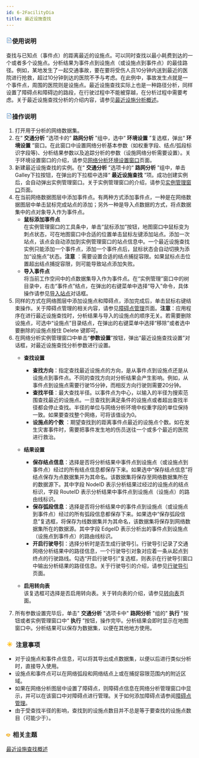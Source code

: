 ```yaml
---
id: 6-2FacilityDia
title: 最近设施查找
---
```

### ![](../img/read.gif)使用说明

查找与已知点（事件点）的距离最近的设施点。可以同时查找以最小耗费到达的一个或者多个设施点。分析结果为事件点到设施点（或设施点到事件点）的最佳路径。例如，某地发生了一起交通事故，要在要将受伤人员10分钟内送到最近的医院进行抢救，超过10分钟到达的医院不予与考虑。在此例中，事故发生点就是一个事件点，周围的医院则是设施点。最近设施查找实际上也是一种路径分析，同样设置了障碍点和障碍边的路段，在行驶过程中不能被穿越，在分析过程中需要考虑。关于最近设施查找分析的介绍内容，请参见[最近设施分析概述](6-1Facility.html)。

### ![](../img/read.gif)操作说明

1. 打开用于分析的网络数据集。
2. 在“ **交通分析** ”选项卡的“ **路网分析** ”组中，选中“ **环境设置** ”复选框，弹出“ **环境设置** ”窗口。在此窗口中设置网络分析基本参数（如权重字段、结点/弧段标识字段等)、分析结果参数以及追踪分析的参数（设施网络分析需要设置）。关于环境设置窗口的介绍，请参见[网络分析环境设置窗口](NetAnalystEnvironmentWIN.html)页面。
3. 新建最近设施查找的实例。在“ **交通分析** ”选项卡的“ **路网分析** ”组中，单击Galley下拉按钮，在弹出的下拉框中选择“ **最近设施查找** ”项。成功创建实例后，会自动弹出实例管理窗口。关于实例管理窗口的介绍，请参见[实例管理窗口](InstanceWIN.html)页面。
4. 在当前网络数据图层中添加事件点。有两种方式添加事件点，一种是在网络数据图层中单击鼠标完成站点的添加；另外一种是导入点数据的方式，将点数据集中的点对象导入作为事件点。 
   - **鼠标添加事件点**  
在实例管理窗口的工具条中，单击“鼠标添加”按钮，地图窗口中鼠标变为刺点状态，可在地图窗口中合适的位置单击鼠标左键添加站点。添加一次站点，该点会自动添加到实例管理窗口的站点信息中。一个最近设施查找实例只能添加一个事件点，添加一个事件点后，鼠标状态会自动切换为添加“设施点”状态。**注意** ：需要设置合适的结点捕捉容限。如果鼠标点击位置超出结点捕捉容限，则可能导致站点添加失败。
   - **导入事件点**  
将当前工作空间中的点数据集导入作为事件点。在“实例管理”窗口中的树目录中，右击“事件点”结点，在弹出的右键菜单中选择“导入”命令，具体操作请参见[导入站点](ImportLocations.html)对话框。
5. 同样的方式在网络图层中添加设施点和障碍点，添加完成后，单击鼠标右键结束操作。关于障碍点管理的相关内容，请参见[障碍点管理](BarrierManagement.html)页面。**注意**：应用程序在进行最近设施查找时，分析结果与导入的设施点的顺序无关。若需要删除设施点，可选中“设施点”目录结点，在弹出的右键菜单中选择“移除”或者选中要删除的设施点按住 Delete 键即可。
6. 在网络分析实例管理窗口中单击“**参数设置**”按钮，弹出“最近设施查找设置”对话框，对最近设施查找分析参数进行设置。  
   * **查找设置**
     - **查找方向**：指定查找最近设施点的方向，是从事件点到设施点还是从设施点到事件点。不同的查找方向对分析结果会产生影响。例如，从事件点到设施点需要行驶15分钟，而相反方向行驶则需要20分钟。
     - **查找半径**：最大查找半径。以事件点为中心，以输入的半径为搜索范围查找最近的设施点。一旦查找到满足条件的设施点或者超出查找半径都会停止查找。半径的单位与网络分析环境中权重字段的单位保持一致。如果要查找整个网络，可将该值设为0。
     - **设施点的个数** ：期望查找到的距离事件点最近的设施点个数。如在发生灾害事件时，需要把事件发生地的伤员送往一个或多个最近的医院进行救治。

   * **结果设置**
     - **保存结点信息**：选择是否将分析结果中事件点到设施点（或设施点到事件点）经过的所有结点信息都保存下来。如果选中“保存结点信息”将结点保存为点数据集并为其命名。该数据集将保存至网络数据集所在的数据源下。其中字段 NodeID 表示分析结果过经过的设施点的结点标识，字段 RouteID 表示分析结果中事件点到设施点（设施点）的路由线标识。
     - **保存弧段信息**：选择是否将分析结果中的事件点到设施点（或设施点到事件点）经过的所有弧段信息都保存下来。如果选中“保存弧段信息”复选框，将保存为线数据集并为其命名，该数据集将保存到网络数据集所在的数据源。其中字段 EdgeID 表示分析出的事件点到设施点（设施点到事件点）的路由线标识。
     - **开启行驶导引**：选择分析时是否生成行驶导引。行驶导引记录了交通网络分析结果中的路径信息，一个行驶导引对象对应着一条从起点到终点的行驶路线。勾选“开启行驶导引”复选框，则表示在行驶导引窗口中输出分析结果的路径信息。关于行驶导引的介绍，请参见[行驶导引](PathGuide.html)页面。

   * **启用转向表**  
该复选框可选择是否启用转向表。关于转向表的介绍，请参见[转向表](TurnTable.html)页面。
7. 所有参数设置完毕后，单击" **交通分析** "选项卡中" **路网分析** "组的" **执行** "按钮或者实例管理窗口中“ **执行** ”按钮，操作完毕。分析结果会即时显示在地图窗口中。分析结果可以保存为数据集，以便在其他地方使用。

### ![](../img/note.png) 注意事项

  * 对于设施点和事件点信息，可以将其导出成点数据集，以便以后进行类似分析时，直接导入使用。
  * 设施点和事件点可以在网络弧段和网络结点上或在捕捉容限范围内的附近区域。
  * 如果在网络分析图层中设置了障碍点，则障碍点信息在网络分析管理窗口中显示，并可以在该窗口中对障碍点进行管理。关于如何添加障碍点请参阅[障碍点管理](BarrierManagement.html)。
  * 由于受查找半径的影响，查找到的设施点数目并不总是等于要查找的设施点数目（可能少于）。

### ![](../img/seealso.png) 相关主题

<!-- ![](../img/smalltitle.png) -->
[最近设施查找概述](6-1Facility.html)